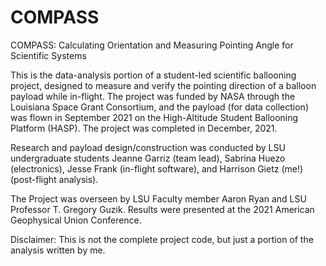 # COMPASS
COMPASS: Calculating Orientation and Measuring Pointing Angle for Scientific Systems

This is the data-analysis portion of a student-led scientific ballooning project, designed to measure and verify the pointing direction of a balloon payload while in-flight. The project was funded by NASA through the Louisiana Space Grant Consortium, and the payload (for data collection) was flown in September 2021 on the High-Altitude Student Ballooning Platform (HASP). The project was completed in December, 2021. 

Research and payload design/construction was conducted by LSU undergraduate students Jeanne Garriz (team lead), Sabrina Huezo (electronics), Jesse Frank (in-flight software), and Harrison Gietz (me!) (post-flight analysis).

The Project was overseen by LSU Faculty member Aaron Ryan and LSU Professor T. Gregory Guzik. Results were presented at the 2021 American Geophysical Union Conference.

Disclaimer: This is not the complete project code, but just a portion of the analysis written by me.
